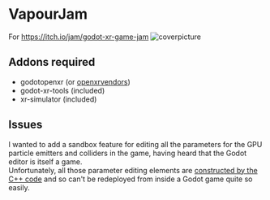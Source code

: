 # VapourJam

For https://itch.io/jam/godot-xr-game-jam
![coverpicture](https://github.com/goatchurchprime/vapourjam/assets/677254/54567781-32aa-42a4-9110-e26f8681db9a)

## Addons required

* godotopenxr (or [openxrvendors](https://github.com/GodotVR/godot_openxr_vendors))
* godot-xr-tools (included)
* xr-simulator (included)

## Issues

I wanted to add a sandbox feature for editing all the parameters for the GPU particle emitters 
and colliders in the game, having heard that the Godot editor is itself a game.  
Unfortunately, all those parameter editing elements are [constructed by the C++ code](https://github.com/godotengine/godot/blob/master/scene/resources/particle_process_material.cpp#L2067) and so can't be redeployed from inside a Godot game quite so easily.

